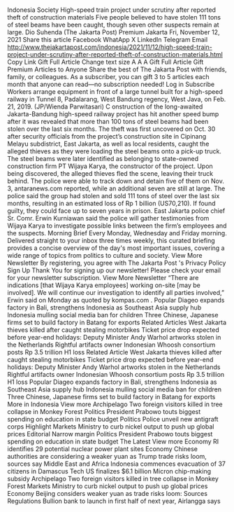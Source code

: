 # 

Indonesia
Society
High-speed train project under scrutiny after reported theft of construction materials
Five people believed to have stolen 111 tons of steel beams have been caught, though seven other suspects&nbsp;remain at large.
Dio Suhenda
(The Jakarta Post)
Premium
Jakarta
Fri, November 12, 2021
Share this article
Facebook
WhatApp
X
LinkedIn
Telegram
Email
http://www.thejakartapost.com/indonesia/2021/11/12/high-speed-train-project-under-scrutiny-after-reported-theft-of-construction-materials.html
Copy Link
Gift Full Article
Change text size
A
A
A
Gift Full Article
Gift Premium Articles
to Anyone
Share the best of The Jakarta Post with friends, family, or colleagues. As a subscriber, you can gift 3 to 5 articles each month that anyone can read—no subscription needed!
Log in
Subscribe
Workers arrange equipment in front of a large tunnel built for a high-speed railway in Tunnel 8, Padalarang, West Bandung regency, West Java, on Feb. 21, 2019.  (JP/Wienda Parwitasari)
C
onstruction of the long-awaited Jakarta-Bandung high-speed railway project has&nbsp;hit&nbsp;another speed bump after it was&nbsp;revealed that more than 100 tons of steel beams had been stolen over the last six months.
The theft was first uncovered on Oct. 30 after security officials from the project’s construction site in Cipinang Melayu subdistrict, East Jakarta, as well as local residents, caught the alleged thieves as they were loading the steel beams onto a pick-up truck.
The steel beams were later identified as belonging to state-owned construction firm PT Wijaya Karya, the constructor of the project.
Upon being discovered, the alleged thieves fled the scene, leaving their truck behind.&nbsp;The police were able&nbsp;to track down and detain five of them on Nov. 3,
antaranews.com
reported, while an additional seven are&nbsp;still at large.
The police said the group had stolen and sold&nbsp;111 tons of steel over the last six months, resulting in an estimated loss of Rp 1 billion (US70,210). If found guilty, they could face up to seven years in prison.
East Jakarta police chief Sr. Comr. Erwin Kurniawan said the police will gather testimonies from Wijaya Karya to investigate possible links between the firm’s employees and the suspects.
Morning Brief
Every Monday, Wednesday and Friday morning.
Delivered straight to your inbox three times weekly, this curated briefing provides a concise overview of the day's most important issues, covering a wide range of topics from politics to culture and society.
View More Newsletter
By registering, you agree with
The Jakarta Post
's
Privacy Policy
Sign Up
Thank You
for signing up our newsletter!
Please check your email for your newsletter subscription.
View More Newsletter
“There are indications [that Wijaya Karya employees] working on-site [may be involved]. We will continue our investigation to identify all parties involved,” Erwin said on Monday&nbsp;as quoted by
kompas.com
.
Popular
Diageo expands factory in Bali, strengthens Indonesia as Southeast Asia supply hub
Indonesia mulling social media ban for children
Three Chinese, Japanese firms set to build factory in Batang for exports
Related Articles
West Jakarta thieves killed after caught stealing motorbikes
Ticket price drop expected before year-end holidays: Deputy Minister
Andy Warhol artworks stolen in the Netherlands
Rightful artifacts owner
Indonesian Whoosh consortium posts Rp 3.5 trillion H1 loss
Related Article
West Jakarta thieves killed after caught stealing motorbikes
Ticket price drop expected before year-end holidays: Deputy Minister
Andy Warhol artworks stolen in the Netherlands
Rightful artifacts owner
Indonesian Whoosh consortium posts Rp 3.5 trillion H1 loss
Popular
Diageo expands factory in Bali, strengthens Indonesia as Southeast Asia supply hub
Indonesia mulling social media ban for children
Three Chinese, Japanese firms set to build factory in Batang for exports
More in Indonesia
View more
Archipelago
Two foreign visitors killed in tree collapse in Monkey Forest
Politics
President Prabowo touts biggest spending on education in state budget
Politics
Police unveil new antigraft corps
Highlight
Markets
Ministry to curb nickel output to push up global prices
Editorial
Narrow margin
Politics
President Prabowo touts biggest spending on education in state budget
The Latest
View more
Economy
RI identifies 29 potential nuclear power plant sites
Economy
Chinese authorities are considering a weaker yuan as Trump trade risks loom, sources say
Middle East and Africa
Indonesia commences evacuation of 37 citizens in Damascus
Tech
US finalizes $6.1 billion Micron chip-making subsidy
Archipelago
Two foreign visitors killed in tree collapse in Monkey Forest
Markets
Ministry to curb nickel output to push up global prices
Economy
Beijing considers weaker yuan as trade risks loom: Sources
Regulations
Bullion bank to launch in first half of next year, Airlangga says